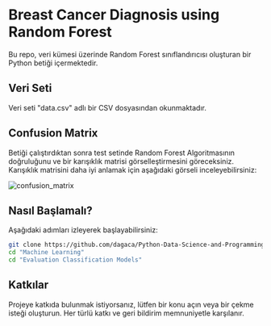 # Breast Cancer Diagnosis using Random Forest

Bu repo, veri kümesi üzerinde Random Forest sınıflandırıcısı oluşturan bir Python betiği içermektedir. 


## Veri Seti

Veri seti "data.csv" adlı bir CSV dosyasından okunmaktadır. 


## Confusion Matrix

Betiği çalıştırdıktan sonra test setinde Random Forest Algoritmasının doğruluğunu ve bir karışıklık matrisi görselleştirmesini göreceksiniz. Karışıklık matrisini daha iyi anlamak için aşağıdaki görseli inceleyebilirsiniz:

![confusion_matrix](https://github.com/dagaca/Python-Data-Science-and-Programming/assets/80363244/dfeca205-a495-4e18-add2-7fc7c845c868)


## Nasıl Başlamalı?
Aşağıdaki adımları izleyerek başlayabilirsiniz:

```bash
git clone https://github.com/dagaca/Python-Data-Science-and-Programming.git
cd "Machine Learning"
cd "Evaluation Classification Models"
```


## Katkılar
Projeye katkıda bulunmak istiyorsanız, lütfen bir konu açın veya bir çekme isteği oluşturun. Her türlü katkı ve geri bildirim memnuniyetle karşılanır.
